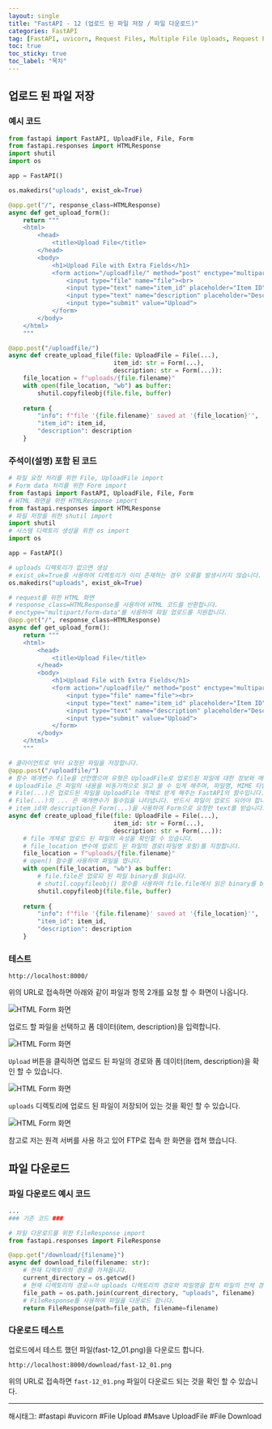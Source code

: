 ```yaml
---
layout: single
title: "FastAPI - 12 (업로드 된 파일 저장 / 파일 다운로드)"
categories: FastAPI
tag: [FastAPI, uvicorn, Request Files, Multiple File Uploads, Request Form and File]
toc: true
toc_sticky: true
toc_label: "목차"
---
```


## 업로드 된 파일 저장

### 예시 코드

```python
from fastapi import FastAPI, UploadFile, File, Form
from fastapi.responses import HTMLResponse
import shutil
import os

app = FastAPI()

os.makedirs("uploads", exist_ok=True)

@app.get("/", response_class=HTMLResponse)
async def get_upload_form():
    return """
    <html>
        <head>
            <title>Upload File</title>
        </head>
        <body>
            <h1>Upload File with Extra Fields</h1>
            <form action="/uploadfile/" method="post" enctype="multipart/form-data">
                <input type="file" name="file"><br>
                <input type="text" name="item_id" placeholder="Item ID"><br>
                <input type="text" name="description" placeholder="Description"><br>
                <input type="submit" value="Upload">
            </form>
        </body>
    </html>
    """

@app.post("/uploadfile/")
async def create_upload_file(file: UploadFile = File(...), 
                             item_id: str = Form(...), 
                             description: str = Form(...)):
    file_location = f"uploads/{file.filename}"
    with open(file_location, "wb") as buffer:
        shutil.copyfileobj(file.file, buffer)
    
    return {
        "info": f"file '{file.filename}' saved at '{file_location}'",
        "item_id": item_id,
        "description": description
    }
```

### 주석이(설명) 포함 된 코드

```python
# 파일 요청 처리를 위한 File, UploadFile import
# Form data 처리를 위한 Form import
from fastapi import FastAPI, UploadFile, File, Form
# HTML 화면을 위한 HTMLResponse import
from fastapi.responses import HTMLResponse
# 파일 저장을 위한 shutil import
import shutil
# 시스템 디렉토리 생성을 위한 os import
import os

app = FastAPI()

# uploads 디렉토리가 없으면 생성
# exist_ok=True를 사용하여 디렉토리가 이미 존재하는 경우 오류를 발생시키지 않습니다.
os.makedirs("uploads", exist_ok=True)

# request를 위한 HTML 화면
# response_class=HTMLResponse를 사용하여 HTML 코드를 반환합니다.
# enctype="multipart/form-data"를 사용하여 파일 업로드를 지원합니다.
@app.get("/", response_class=HTMLResponse)
async def get_upload_form():
    return """
    <html>
        <head>
            <title>Upload File</title>
        </head>
        <body>
            <h1>Upload File with Extra Fields</h1>
            <form action="/uploadfile/" method="post" enctype="multipart/form-data">
                <input type="file" name="file"><br>
                <input type="text" name="item_id" placeholder="Item ID"><br>
                <input type="text" name="description" placeholder="Description"><br>
                <input type="submit" value="Upload">
            </form>
        </body>
    </html>
    """

# 클라이언트로 부터 요청된 파일을 저장합니다.
@app.post("/uploadfile/")
# 함수 매개변수 file을 선언했으며 유형은 UploadFile로 업로드된 파일에 대한 정보와 메서드를 포함하고 있습니다.
# UploadFile 은 파일의 내용을 비동기적으로 읽고 쓸 수 있게 해주며, 파일명, MIME 타입과 같은 메타데이터도 제공합니다.
# File(...)은 업로드된 파일을 UploadFile 객체로 받게 해주는 FastAPI의 함수입니다.
# File(...)의 ... 은 매개변수가 필수임을 나타냅니다. 반드시 파일이 업로드 되어야 합니다. 그렇지 않으면 오류가 발생합니다.
# item_id와 description은 Form(...)을 사용하여 Form으로 요청한 text를 받습니다.
async def create_upload_file(file: UploadFile = File(...), 
                             item_id: str = Form(...), 
                             description: str = Form(...)):
    # file 개체로 업로드 된 파일의 속성을 확인할 수 있습니다.
    # file_location 변수에 업로드 된 파일의 경로(파일명 포함)를 지정합니다.
    file_location = f"uploads/{file.filename}"
    # open() 함수를 사용하여 파일을 엽니다.
    with open(file_location, "wb") as buffer:
        # file.file은 업로되 된 파일 binary를 읽습니다.
        # shutil.copyfileobj() 함수를 사용하여 file.file에서 읽은 binary를 buffer에 씁니다.
        shutil.copyfileobj(file.file, buffer)
    
    return {
        "info": f"file '{file.filename}' saved at '{file_location}'",
        "item_id": item_id,
        "description": description
    }
```

### 테스트

```text
http://localhost:8000/
```

위의 URL로 접속하면 아래와 같이 파일과 항목 2개를 요청 할 수 화면이 나옵니다.

![HTML Form 화면]({{site.url}}/images/fastapi/fastapi-12_01.png)

업로드 할 파일을 선택하고 폼 데이터(item, description)을 입력합니다.

![HTML Form 화면]({{site.url}}/images/fastapi/fastapi-12_02.png)

`Upload` 버튼을 클릭하면 업로드 된 파일의 경로와 폼 데이터(item, description)을 확인 할 수 있습니다.

![HTML Form 화면]({{site.url}}/images/fastapi/fastapi-12_03.png)

`uploads` 디렉토리에 업로드 된 파일이 저장되어 있는 것을 확인 할 수 있습니다.

![HTML Form 화면]({{site.url}}/images/fastapi/fastapi-12_04.png)

참고로 저는 원격 서버를 사용 하고 있어 FTP로 접속 한 화면을 캡쳐 했습니다.

## 파일 다운로드

### 파일 다운로드 예시 코드

```python
...
### 기존 코드 ###

# 파일 다운로드를 위한 FileResponse import
from fastapi.responses import FileResponse

@app.get("/download/{filename}")
async def download_file(filename: str):
    # 현재 디렉토리의 경로를 가져옵니다.
    current_directory = os.getcwd()
    # 현재 디렉토리의 경로ㅗ아 uploads 디렉토리의 경로와 파일명을 합쳐 파일의 전체 경로를 만듭니다.
    file_path = os.path.join(current_directory, "uploads", filename)
    # FileResponse를 사용하여 파일을 다운로드 합니다.
    return FileResponse(path=file_path, filename=filename)
```

### 다운로드 테스트

업로드에서 테스트 했던 파일(fast-12_01.png)을 다운로드 합니다.

```text
http://localhost:8000/download/fast-12_01.png
```

위의 URL로 접속하면 `fast-12_01.png` 파일이 다운로드 되는 것을 확인 할 수 있습니다.

---

해시태그: #fastapi #uvicorn #File Upload #Msave UploadFile #File Download
